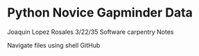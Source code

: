 # Python Novice Gapminder Data

Joaquin Lopez Rosales
3/22/35
Software carpentry Notes

Navigate files using shell
GitHub

